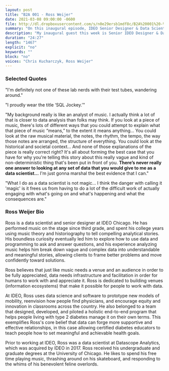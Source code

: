 ```yaml
---
layout: post
title: "B2A 001 - Ross Weijer"
date: 2021-03-08 09:00:00 -0600
file: http://dl.dropboxusercontent.com/s/n0e29ersb1mdf8c/B2A%20001%20-%20Ross%20Weijer.mp3
summary: "On this inaugural episode, IDEO Senior Designer & Data Scientist Ross Weijer talks about his path to data science, and the similarities he notices between interpreting music and interpreting data"
description: "My inaugural guest this week is Senior IDEO Designer & Data Scientist Ross Weijer. Ross and I discuss his journey from studying music theory to a data science masters program to commercial real estate."
duration: "24:27" 
length: "1467"
explicit: "no" 
keywords: ""
block: "no" 
voices: "Chris Kucharczyk, Ross Weijer"
---
```


### Selected Quotes

"I'm definitely not one of these lab nerds with their test tubes, wandering around."

"I proudly wear the title ‘SQL Jockey.’"

"My background really is like an analyst of music. I actually think a lot of that is closer to data analysis than folks may think. If you look at a piece of music, there's lots of different ways that you could attempt to explain what that piece of music “means,” to the extent it means anything... You could look at the raw musical material, the notes, the rhythm, the tempo, the way those notes are arranged, the structure of everything. You could look at the historical and societal context… And none of those explanations of the piece is really correct right? It's all about forming the best case that you have for why you're telling this story about this really vague and kind of non-deterministic thing that's been put in front of you. **There’s never really one answer to looking at any set of data that you would give to me as a data scientist...** I'm just gonna marshal the best evidence that I can."

"What I do as a data scientist is not magic... I think the danger with calling it 'magic' is it frees us from having to do a lot of the difficult work of actually engaging with what's going on and what's happening and what the consequences are."


### Ross Weijer Bio

Ross is a data scientist and senior designer at IDEO Chicago. He has performed music on the stage since third grade, and spent his college years using music theory and historiography to tell compelling analytical stories. His boundless curiosity eventually led him to explore how to use data and programming to ask and answer questions, and his experience analyzing music helps him break down vague and complex data into understandable and meaningful stories, allowing clients to frame better problems and move confidently toward solutions. 

Ross believes that just like music needs a venue and an audience in order to be fully appreciated, data needs infrastructure and facilitation in order for humans to work with and appreciate it. Ross is dedicated to building venues (information ecosystems) that make it possible for people to work with data.

At IDEO, Ross uses data science and software to prototype new models of mobility, reenvision how people find physicians, and encourage equity and innovation in classrooms across the country. He also belonged to a team that designed, developed, and piloted a holistic end-to-end program that helps people living with type 2 diabetes manage it on their own terms. This exemplifies Ross's core belief that data can forge more supportive and effective relationships, in this case allowing certified diabetes educators to teach people how to set meaningful and achievable health goals. 

Prior to working at IDEO, Ross was a data scientist at Datascope Analytics, which was acquired by IDEO in 2017. Ross received his undergraduate and graduate degrees at the University of Chicago. He likes to spend his free time playing music, thrashing around on his skateboard, and responding to the whims of his benevolent feline overlords.